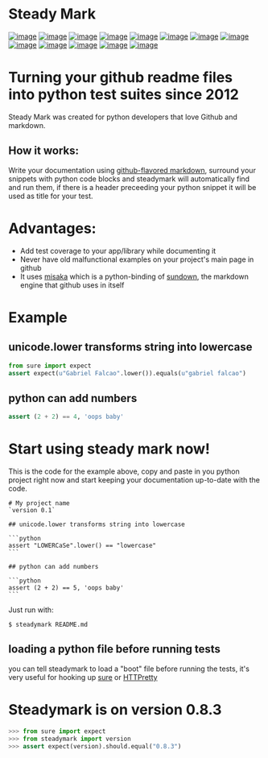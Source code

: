 Steady Mark
===========

[![image](https://img.shields.io/pypi/dm/steadymark)](https://pypi.org/project/steadymark) [![image](https://img.shields.io/codecov/c/github/gabrielfalcao/steadymark)](https://codecov.io/gh/gabrielfalcao/steadymark) [![image](https://img.shields.io/github/workflow/status/gabrielfalcao/steadymark/python-3.6?label=python%203.6)](https://github.com/gabrielfalcao/steadymark/actions) [![image](https://img.shields.io/github/workflow/status/gabrielfalcao/steadymark/python-3.7?label=python%203.7)](https://github.com/gabrielfalcao/steadymark/actions) [![image](https://img.shields.io/github/license/gabrielfalcao/steadymark?label=Github%20License)](https://github.com/gabrielfalcao/steadymark/blob/master/LICENSE) [![image](https://img.shields.io/pypi/v/steadymark)](https://pypi.org/project/steadymark) [![image](https://img.shields.io/pypi/l/steadymark?label=PyPi%20License)](https://pypi.org/project/steadymark) [![image](https://img.shields.io/pypi/format/steadymark)](https://pypi.org/project/steadymark) [![image](https://img.shields.io/pypi/status/steadymark)](https://pypi.org/project/steadymark) [![image](https://img.shields.io/pypi/pyversions/steadymark)](https://pypi.org/project/steadymark) [![image](https://img.shields.io/pypi/implementation/steadymark)](https://pypi.org/project/steadymark) [![image](https://img.shields.io/snyk/vulnerabilities/github/gabrielfalcao/steadymark)](https://github.com/gabrielfalcao/steadymark/network/alerts) [![image](https://img.shields.io/github/v/tag/gabrielfalcao/steadymark)](https://github.com/gabrielfalcao/steadymark/releases)

Turning your github readme files into python test suites since 2012
===================================================================

Steady Mark was created for python developers that love Github and
markdown.

How it works:
-------------

Write your documentation using [github-flavored
markdown](http://github.github.com/github-flavored-markdown/), surround
your snippets with python code blocks and steadymark will automatically
find and run them, if there is a header preceeding your python snippet
it will be used as title for your test.

Advantages:
===========

-   Add test coverage to your app/library while documenting it
-   Never have old malfunctional examples on your project's main page in
    github
-   It uses [misaka](http://misaka.61924.nl/) which is a python-binding
    of [sundown](https://github.com/tanoku/sundown), the markdown engine
    that github uses in itself

Example
=======

unicode.lower transforms string into lowercase
----------------------------------------------

```python
from sure import expect
assert expect(u"Gabriel Falcao".lower()).equals(u"gabriel falcao")
```

python can add numbers
----------------------

```python
assert (2 + 2) == 4, 'oops baby'
```

Start using steady mark now!
============================

This is the code for the example above, copy and paste in you python
project right now and start keeping your documentation up-to-date with
the code.

    # My project name
    `version 0.1`

    ## unicode.lower transforms string into lowercase

    ```python
    assert "LOWERCaSe".lower() == "lowercase"
    ```

    ## python can add numbers

    ```python
    assert (2 + 2) == 5, 'oops baby'
    ```

Just run with:

``` {.sourceCode .bash}
$ steadymark README.md
```

loading a python file before running tests
------------------------------------------

you can tell steadymark to load a "boot" file before running the tests,
it's very useful for hooking up [sure](http://falcao.it/sure) or
[HTTPretty](http://falcao.it/HTTPretty)

Steadymark is on version 0.8.3
==============================

```python
>>> from sure import expect
>>> from steadymark import version
>>> assert expect(version).should.equal("0.8.3")
```
